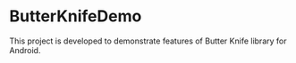 # ButterKnifeDemo
This project is developed to demonstrate features of Butter Knife library for Android.
